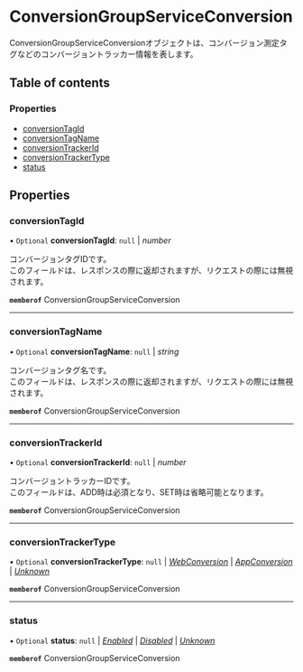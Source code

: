 # ConversionGroupServiceConversion


<div lang=\"ja\">ConversionGroupServiceConversionオブジェクトは、コンバージョン測定タグなどのコンバージョントラッカー情報を表します。</div> 

## Table of contents

### Properties

- [conversionTagId](conversiongroupserviceconversion.md#conversiontagid)
- [conversionTagName](conversiongroupserviceconversion.md#conversiontagname)
- [conversionTrackerId](conversiongroupserviceconversion.md#conversiontrackerid)
- [conversionTrackerType](conversiongroupserviceconversion.md#conversiontrackertype)
- [status](conversiongroupserviceconversion.md#status)

## Properties

### conversionTagId

• `Optional` **conversionTagId**: ``null`` \| *number*

<div lang=\"ja\"> コンバージョンタグIDです。<br> このフィールドは、レスポンスの際に返却されますが、リクエストの際には無視されます。 </div> 

**`memberof`** ConversionGroupServiceConversion

___

### conversionTagName

• `Optional` **conversionTagName**: ``null`` \| *string*

<div lang=\"ja\"> コンバージョンタグ名です。<br> このフィールドは、レスポンスの際に返却されますが、リクエストの際には無視されます。 </div> 

**`memberof`** ConversionGroupServiceConversion

___

### conversionTrackerId

• `Optional` **conversionTrackerId**: ``null`` \| *number*

<div lang=\"ja\"> コンバージョントラッカーIDです。<br> このフィールドは、ADD時は必須となり、SET時は省略可能となります。 </div> 

**`memberof`** ConversionGroupServiceConversion

___

### conversionTrackerType

• `Optional` **conversionTrackerType**: ``null`` \| [*WebConversion*](./enums/conversiontrackerservicetype.md#webconversion) \| [*AppConversion*](./enums/conversiontrackerservicetype.md#appconversion) \| [*Unknown*](./enums/conversiontrackerservicetype.md#unknown)

**`memberof`** ConversionGroupServiceConversion

___

### status

• `Optional` **status**: ``null`` \| [*Enabled*](./enums/conversiontrackerservicestatus.md#enabled) \| [*Disabled*](./enums/conversiontrackerservicestatus.md#disabled) \| [*Unknown*](./enums/conversiontrackerservicestatus.md#unknown)

**`memberof`** ConversionGroupServiceConversion
